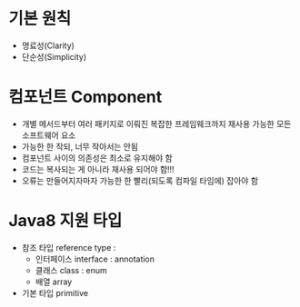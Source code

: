 # 기본 원칙
- 명료성(Clarity)
- 단순성(Simplicity)

# 컴포넌트 Component
- 개별 메서드부터 여러 패키지로 이뤄진 복잡한 프레임웨크까지 재사용 가능한 모든 소프트웨어 요소
- 가능한 한 작되, 너무 작아서는 안됨
- 컴포넌트 사이의 의존성은 최소로 유지해야 함
- 코드는 복사되는 게 아니라 재사용 되어야 함!!!
- 오류는 만들어지자마자 가능한 한 빨리(되도록 컴파일 타임에) 잡아야 함

# Java8 지원 타입

- 참조 타입 reference type :
  - 인터페이스 interface : annotation
  - 클래스 class : enum
  - 배열 array
- 기본 타입 primitive
